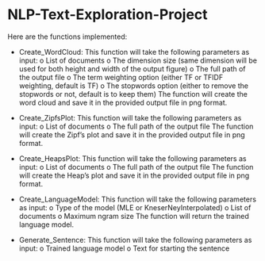 # NLP-Text-Exploration-Project

Here are the functions implemented:

- Create_WordCloud:
This function will take the following parameters as input:
o List of documents
o The dimension size (same dimension will be used for both height and width of the output figure)
o The full path of the output file
o The term weighting option (either TF or TFIDF weighting, default is TF)
o The stopwords option (either to remove the stopwords or not, default is to keep them)
The function will create the word cloud and save it in the provided output file in png format.

- Create_ZipfsPlot:
This function will take the following parameters as input:
o List of documents
o The full path of the output file
The function will create the Zipf’s plot and save it in the provided output file in png format.

- Create_HeapsPlot:
This function will take the following parameters as input:
o List of documents
o The full path of the output file
The function will create the Heap’s plot and save it in the provided output file in png format.

- Create_LanguageModel:
This function will take the following parameters as input:
o Type of the model (MLE or KneserNeyInterpolated)
o List of documents
o Maximum ngram size
The function will return the trained language model.

- Generate_Sentence:
This function will take the following parameters as input:
o Trained language model
o Text for starting the sentence
